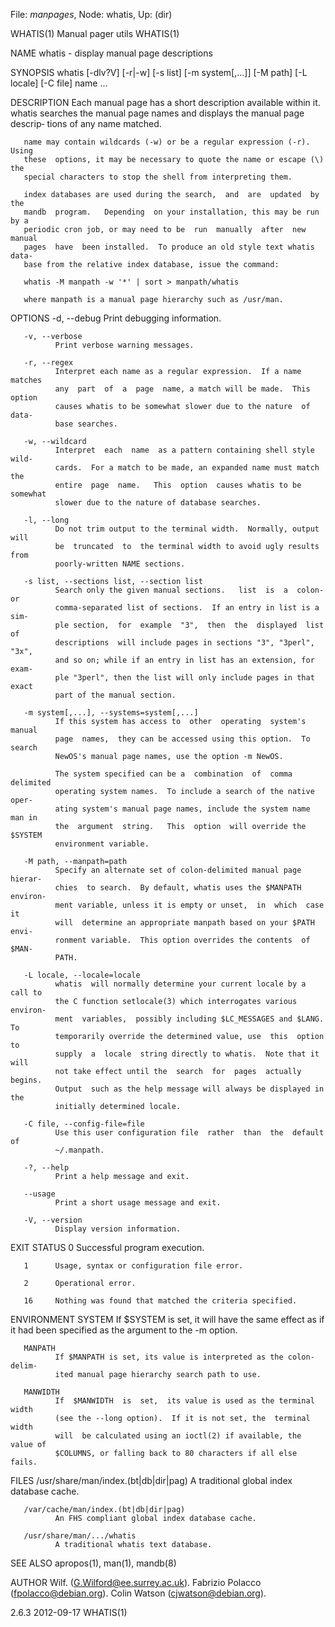 File: *manpages*,  Node: whatis,  Up: (dir)

WHATIS(1)                     Manual pager utils                     WHATIS(1)



NAME
       whatis - display manual page descriptions

SYNOPSIS
       whatis  [-dlv?V]  [-r|-w]  [-s  list]  [-m  system[,...]] [-M path] [-L
       locale] [-C file] name ...

DESCRIPTION
       Each manual page has a short description available within  it.   whatis
       searches  the  manual  page names and displays the manual page descrip‐
       tions of any name matched.

       name may contain wildcards (-w) or be a regular expression (-r).  Using
       these  options, it may be necessary to quote the name or escape (\) the
       special characters to stop the shell from interpreting them.

       index databases are used during the search,  and  are  updated  by  the
       mandb  program.   Depending  on your installation, this may be run by a
       periodic cron job, or may need to be  run  manually  after  new  manual
       pages  have  been installed.  To produce an old style text whatis data‐
       base from the relative index database, issue the command:

       whatis -M manpath -w '*' | sort > manpath/whatis

       where manpath is a manual page hierarchy such as /usr/man.

OPTIONS
       -d, --debug
              Print debugging information.

       -v, --verbose
              Print verbose warning messages.

       -r, --regex
              Interpret each name as a regular expression.  If a name  matches
              any  part  of  a  page  name, a match will be made.  This option
              causes whatis to be somewhat slower due to the nature  of  data‐
              base searches.

       -w, --wildcard
              Interpret  each  name  as a pattern containing shell style wild‐
              cards.  For a match to be made, an expanded name must match  the
              entire  page  name.   This  option  causes whatis to be somewhat
              slower due to the nature of database searches.

       -l, --long
              Do not trim output to the terminal width.  Normally, output will
              be  truncated  to  the terminal width to avoid ugly results from
              poorly-written NAME sections.

       -s list, --sections list, --section list
              Search only the given manual sections.   list  is  a  colon-  or
              comma-separated list of sections.  If an entry in list is a sim‐
              ple section,  for  example  "3",  then  the  displayed  list  of
              descriptions  will include pages in sections "3", "3perl", "3x",
              and so on; while if an entry in list has an extension, for exam‐
              ple "3perl", then the list will only include pages in that exact
              part of the manual section.

       -m system[,...], --systems=system[,...]
              If this system has access to  other  operating  system's  manual
              page  names,  they can be accessed using this option.  To search
              NewOS's manual page names, use the option -m NewOS.

              The system specified can be a  combination  of  comma  delimited
              operating system names.  To include a search of the native oper‐
              ating system's manual page names, include the system name man in
              the  argument  string.   This  option  will override the $SYSTEM
              environment variable.

       -M path, --manpath=path
              Specify an alternate set of colon-delimited manual page  hierar‐
              chies  to search.  By default, whatis uses the $MANPATH environ‐
              ment variable, unless it is empty or unset,  in  which  case  it
              will  determine an appropriate manpath based on your $PATH envi‐
              ronment variable.  This option overrides the contents  of  $MAN‐
              PATH.

       -L locale, --locale=locale
              whatis  will normally determine your current locale by a call to
              the C function setlocale(3) which interrogates various  environ‐
              ment  variables,  possibly including $LC_MESSAGES and $LANG.  To
              temporarily override the determined value, use  this  option  to
              supply  a  locale  string directly to whatis.  Note that it will
              not take effect until the  search  for  pages  actually  begins.
              Output  such as the help message will always be displayed in the
              initially determined locale.

       -C file, --config-file=file
              Use this user configuration file  rather  than  the  default  of
              ~/.manpath.

       -?, --help
              Print a help message and exit.

       --usage
              Print a short usage message and exit.

       -V, --version
              Display version information.

EXIT STATUS
       0      Successful program execution.

       1      Usage, syntax or configuration file error.

       2      Operational error.

       16     Nothing was found that matched the criteria specified.

ENVIRONMENT
       SYSTEM If  $SYSTEM  is  set,  it will have the same effect as if it had
              been specified as the argument to the -m option.

       MANPATH
              If $MANPATH is set, its value is interpreted as the colon-delim‐
              ited manual page hierarchy search path to use.

       MANWIDTH
              If  $MANWIDTH  is  set,  its value is used as the terminal width
              (see the --long option).  If it is not set, the  terminal  width
              will  be calculated using an ioctl(2) if available, the value of
              $COLUMNS, or falling back to 80 characters if all else fails.

FILES
       /usr/share/man/index.(bt|db|dir|pag)
              A traditional global index database cache.

       /var/cache/man/index.(bt|db|dir|pag)
              An FHS compliant global index database cache.

       /usr/share/man/.../whatis
              A traditional whatis text database.

SEE ALSO
       apropos(1), man(1), mandb(8)

AUTHOR
       Wilf. (G.Wilford@ee.surrey.ac.uk).
       Fabrizio Polacco (fpolacco@debian.org).
       Colin Watson (cjwatson@debian.org).



2.6.3                             2012-09-17                         WHATIS(1)
